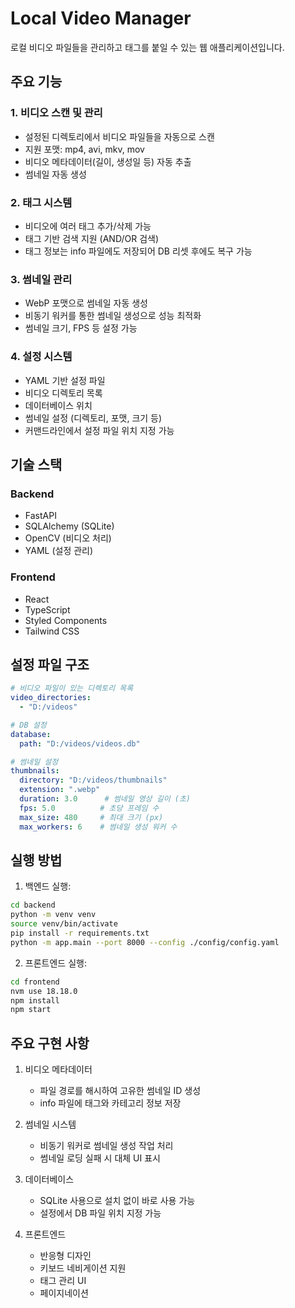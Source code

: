 # Local Video Manager

로컬 비디오 파일들을 관리하고 태그를 붙일 수 있는 웹 애플리케이션입니다.

## 주요 기능

### 1. 비디오 스캔 및 관리
- 설정된 디렉토리에서 비디오 파일들을 자동으로 스캔
- 지원 포맷: mp4, avi, mkv, mov
- 비디오 메타데이터(길이, 생성일 등) 자동 추출
- 썸네일 자동 생성

### 2. 태그 시스템
- 비디오에 여러 태그 추가/삭제 가능
- 태그 기반 검색 지원 (AND/OR 검색)
- 태그 정보는 info 파일에도 저장되어 DB 리셋 후에도 복구 가능

### 3. 썸네일 관리
- WebP 포맷으로 썸네일 자동 생성
- 비동기 워커를 통한 썸네일 생성으로 성능 최적화
- 썸네일 크기, FPS 등 설정 가능

### 4. 설정 시스템
- YAML 기반 설정 파일
- 비디오 디렉토리 목록
- 데이터베이스 위치
- 썸네일 설정 (디렉토리, 포맷, 크기 등)
- 커맨드라인에서 설정 파일 위치 지정 가능

## 기술 스택

### Backend
- FastAPI
- SQLAlchemy (SQLite)
- OpenCV (비디오 처리)
- YAML (설정 관리)

### Frontend
- React
- TypeScript
- Styled Components
- Tailwind CSS

## 설정 파일 구조

```yaml
# 비디오 파일이 있는 디렉토리 목록
video_directories:
  - "D:/videos"

# DB 설정
database:
  path: "D:/videos/videos.db"

# 썸네일 설정
thumbnails:
  directory: "D:/videos/thumbnails"
  extension: ".webp"
  duration: 3.0      # 썸네일 영상 길이 (초)
  fps: 5.0          # 초당 프레임 수
  max_size: 480     # 최대 크기 (px)
  max_workers: 6    # 썸네일 생성 워커 수
```

## 실행 방법

1. 백엔드 실행:
```bash
cd backend
python -m venv venv
source venv/bin/activate
pip install -r requirements.txt
python -m app.main --port 8000 --config ./config/config.yaml
```

2. 프론트엔드 실행:
```bash
cd frontend
nvm use 18.18.0
npm install
npm start
```

## 주요 구현 사항

1. 비디오 메타데이터
   - 파일 경로를 해시하여 고유한 썸네일 ID 생성
   - info 파일에 태그와 카테고리 정보 저장

2. 썸네일 시스템
   - 비동기 워커로 썸네일 생성 작업 처리
   - 썸네일 로딩 실패 시 대체 UI 표시

3. 데이터베이스
   - SQLite 사용으로 설치 없이 바로 사용 가능
   - 설정에서 DB 파일 위치 지정 가능

4. 프론트엔드
   - 반응형 디자인
   - 키보드 네비게이션 지원
   - 태그 관리 UI
   - 페이지네이션